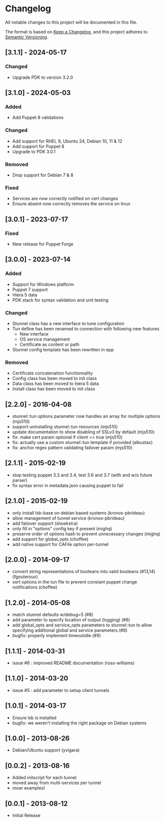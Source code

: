 # Changelog

All notable changes to this project will be documented in this file.

The format is based on [Keep a Changelog](https://keepachangelog.com), and this project adheres to [Semantic Versioning](https://semver.org).

## [3.1.1] - 2024-05-17

### Changed

* Upgrade PDK to version 3.2.0

## [3.1.0] - 2024-05-03

### Added

* Add Puppet 8 validations

### Changed

* Add support for RHEL 9, Ubuntu 24, Debian 10, 11 & 12
* Add support for Puppet 8
* Upgrade to PDK 3.0.1

### Removed

* Drop support for Debian 7 & 8

### Fixed

* Services are now correctly notified on cert changes
* Ensure absent now correctly removes the service on linux

## [3.0.1] - 2023-07-17

### Fixed

* New release for Puppet Forge

## [3.0.0] - 2023-07-14

### Added

* Support for Windows platform
* Puppet 7 support
* Hiera 5 data
* PDK stack for syntax validation and unit testing

### Changed

* Stunnel class has a new interface to tune configuration
* Tun define has been renamed to connection with following new features
  * New interface
  * OS service management
  * Certificate as content or path
* Stunnel config template has been rewritten in epp

### Removed

* Certificate concatenation functionnality
* Config class has been moved to init class
* Data class has been moved to hiera 5 data
* Install class has been moved to init class

## [2.2.0] - 2016-04-08

* stunnel::tun options parameter now handles an array for multiple options (mjs510)
* support uninstalling stunnel::tun resources (mjs510)
* update documentation to show disabling of SSLv3 by default (mjs510)
* fix: make cert param optional if client == true (mjs510)
* fix: actually use a custom stunnel::tun template if provided (albustax)
* fix: anchor regex pattern validating failover param (mjs510)

## [2.1.1] - 2015-02-19

* stop testing puppet 3.3 and 3.4, test 3.6 and 3.7 (with and w/o future parser)
* fix syntax error in metadata.json causing puppet to fail

## [2.1.0] - 2015-02-19

* only install lsb-base on debian based systems (kronos-pbrideau)
* allow management of tunnel service (kronos-pbrideau)
* add failover support (shoekstra)
* only fill in "options" config key if present (mighq)
* preserve order of options hash to prevent unnecessary changes (mighq)
* add support for global_opts (choffee)
* add native support for CAFile option per-tunnel

## [2.0.0] - 2014-09-17

* convert string representations of booleans into valid booleans (#13,14) (fgouteroux)
* sort options in the tun file to prevent constant puppet change notifications (choffee)

## [1.2.0] - 2014-05-08

* match stunnel defaults w/debug=5 (#8)
* add parameter to specify location of output (logging) (#8)
* add global_opts and service_opts parameters to stunnel::tun to allow
  specifying additional global and service parameters (#8)
* bugfix: properly implement timeoutidle (#9)

## [1.1.1] - 2014-03-31

* issue #6 : improved README documentation (ross-williams)

## [1.1.0] - 2014-03-20

* issue #5 : add parameter to setup client tunnels

## [1.0.1] - 2014-03-17

* Ensure lsb is installed
* bugfix: we weren't installing the right package on Debian systems

## [1.0.0] - 2013-08-26

* Debian/Ubuntu support (yvigara)

## [0.0.2] - 2013-08-16

* Added initscript for each tunnel
* moved away from multi-services per tunnel
* moar examples!

## [0.0.1] - 2013-08-12

* Initial Release
